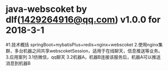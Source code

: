 # java-webscoket  by dlf(1429264916@qq.com) v1.0.0 for 2018-3-1
#1.技术概括
springBoot+mybatisPlus+redis+nginx+webscoket
2.使用nginx集群，多台机器之间共享webscoketSession，适用于在线聊天，信息推送等业务。
3.应用案列
 3.1仿微信，qq聊天
 3.2机器A，机器B连接该服务后，机器A可以推送消息到机器B

